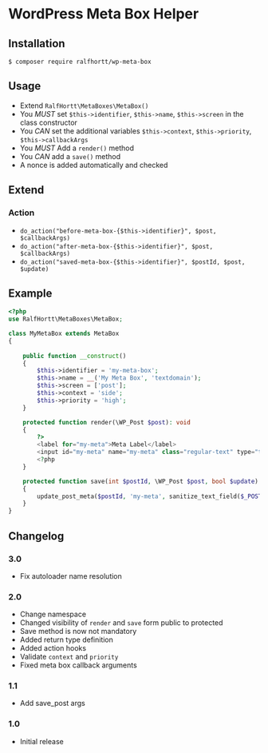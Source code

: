 # WordPress Meta Box Helper

## Installation

`$ composer require ralfhortt/wp-meta-box`

## Usage

* Extend `RalfHortt\MetaBoxes\MetaBox()`
* You _MUST_ set `$this->identifier`, `$this->name`, `$this->screen` in the class constructor
* You _CAN_ set the additional variables `$this->context`, `$this->priority`, `$this->callbackArgs`
* You _MUST_ Add a `render()` method
* You _CAN_ add a `save()` method
* A nonce is added automatically and checked

## Extend

### Action

* `do_action("before-meta-box-{$this->identifier}", $post, $callbackArgs)`
* `do_action("after-meta-box-{$this->identifier}", $post, $callbackArgs)`
* `do_action("saved-meta-box-{$this->identifier}", $postId, $post, $update)`

## Example

```php
<?php
use RalfHortt\MetaBoxes\MetaBox;

class MyMetaBox extends MetaBox
{
	
	public function __construct()
	{
		$this->identifier = 'my-meta-box';
		$this->name = __('My Meta Box', 'textdomain');
		$this->screen = ['post'];
		$this->context = 'side';
		$this->priority = 'high';
	}

	protected function render(\WP_Post $post): void 
	{
		?>
		<label for="my-meta">Meta Label</label>
		<input id="my-meta" name="my-meta" class="regular-text" type="text" value="<?= esc_attr(get_post_meta($post->ID, 'my-meta', true )) ?>">
		<?php
	}

	protected function save(int $postId, \WP_Post $post, bool $update): void
	{
		update_post_meta($postId, 'my-meta', sanitize_text_field($_POST['my-meta']));
	}
}
```

## Changelog

### 3.0

* Fix autoloader name resolution

### 2.0

* Change namespace
* Changed visibility of `render` and `save` form public to protected
* Save method is now not mandatory
* Added return type definition
* Added action hooks
* Validate `context` and `priority`
* Fixed meta box callback arguments

### 1.1

* Add save_post args

### 1.0

* Initial release
